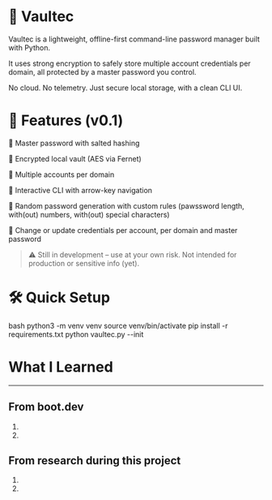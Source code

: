 # 🔐 Vaultec

Vaultec is a lightweight, offline-first command-line password manager built with Python.

It uses strong encryption to safely store multiple account credentials per domain, all protected by a master password you control.

No cloud. No telemetry. Just secure local storage, with a clean CLI UI.

# 🔧 Features (v0.1)
🔑 Master password with salted hashing

🔐 Encrypted local vault (AES via Fernet)

👥 Multiple accounts per domain

🧭 Interactive CLI with arrow-key navigation

🎲 Random password generation with custom rules (pawssword length, with(out) numbers, with(out) special characters)

🔄 Change or update credentials per account, per domain and master password

> ⚠️ Still in development – use at your own risk. Not intended for production or sensitive info (yet).

# 🛠️ Quick Setup
bash
python3 -m venv venv
source venv/bin/activate
pip install -r requirements.txt
python vaultec.py --init

# What I Learned
____
## From boot.dev
1.
2.

## From research during this project
1.
2.